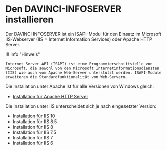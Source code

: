 # Den DAVINCI-INFOSERVER installieren

Der DAVINCI INFOSERVER ist ein ISAPI-Modul für den Einsatz im Microsoft IIS-Webserver (IIS = Internet Information Services) oder Apache HTTP Server.

!!! info "Hinweis"

    Internet Server API (ISAPI) ist eine Programmierschnittstelle von Microsoft, die sowohl von den Microsoft Internetinformationsdiensten (IIS) wie auch vom Apache Web-Server unterstützt werden. ISAPI-Module erweiteren die Standardfunktionalität von Web-Servern.

Die Installation unter Apache ist für alle Versionen von Windows gleich:

* [Installation für Apache HTTP Server](https://doc.davinci6.stueber.de/09.infoserver/setup-webserver/apache)

Die Installation unter IIS unterscheidet sich je nach eingesetzter Version:

* [Installation für IIS 10](https://doc.davinci6.stueber.de/09.infoserver/setup-webserver/iis-10)
* Installation für IIS 8.5
* Installation für IIS 8
* Installation für IIS 7.5
* Installation für IIS 7
* Installation für IIS 6
